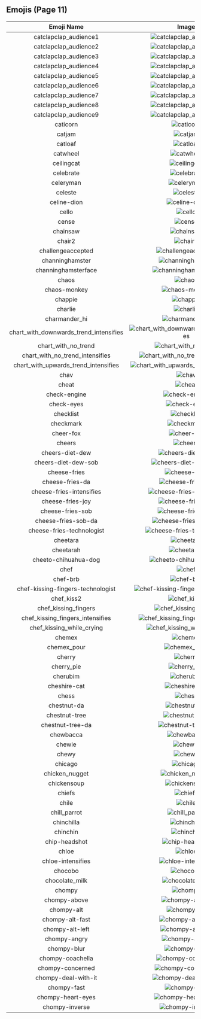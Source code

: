 
  ## Emojis (Page 11)
  |Emoji Name|Image|
  | :-: | :-: |
  |catclapclap_audience1| ![catclapclap_audience1](/output/catclapclap_audience1.gif)|
  |catclapclap_audience2| ![catclapclap_audience2](/output/catclapclap_audience2.gif)|
  |catclapclap_audience3| ![catclapclap_audience3](/output/catclapclap_audience3.gif)|
  |catclapclap_audience4| ![catclapclap_audience4](/output/catclapclap_audience4.gif)|
  |catclapclap_audience5| ![catclapclap_audience5](/output/catclapclap_audience5.gif)|
  |catclapclap_audience6| ![catclapclap_audience6](/output/catclapclap_audience6.gif)|
  |catclapclap_audience7| ![catclapclap_audience7](/output/catclapclap_audience7.gif)|
  |catclapclap_audience8| ![catclapclap_audience8](/output/catclapclap_audience8.gif)|
  |catclapclap_audience9| ![catclapclap_audience9](/output/catclapclap_audience9.gif)|
  |caticorn| ![caticorn](/output/caticorn.png)|
  |catjam| ![catjam](/output/catjam.gif)|
  |catloaf| ![catloaf](/output/catloaf.gif)|
  |catwheel| ![catwheel](/output/catwheel.png)|
  |ceilingcat| ![ceilingcat](/output/ceilingcat.png)|
  |celebrate| ![celebrate](/output/celebrate.gif)|
  |celeryman| ![celeryman](/output/celeryman.gif)|
  |celeste| ![celeste](/output/celeste.png)|
  |celine-dion| ![celine-dion](/output/celine-dion.png)|
  |cello| ![cello](/output/cello)|
  |cense| ![cense](/output/cense.jpg)|
  |chainsaw| ![chainsaw](/output/chainsaw.png)|
  |chair2| ![chair2](/output/chair2.png)|
  |challengeaccepted| ![challengeaccepted](/output/challengeaccepted.png)|
  |channinghamster| ![channinghamster](/output/channinghamster.png)|
  |channinghamsterface| ![channinghamsterface](/output/channinghamsterface.png)|
  |chaos| ![chaos](/output/chaos.png)|
  |chaos-monkey| ![chaos-monkey](/output/chaos-monkey.png)|
  |chappie| ![chappie](/output/chappie.png)|
  |charlie| ![charlie](/output/charlie.png)|
  |charmander_hi| ![charmander_hi](/output/charmander_hi.png)|
  |chart_with_downwards_trend_intensifies| ![chart_with_downwards_trend_intensifies](/output/chart_with_downwards_trend_intensifies.gif)|
  |chart_with_no_trend| ![chart_with_no_trend](/output/chart_with_no_trend.png)|
  |chart_with_no_trend_intensifies| ![chart_with_no_trend_intensifies](/output/chart_with_no_trend_intensifies.gif)|
  |chart_with_upwards_trend_intensifies| ![chart_with_upwards_trend_intensifies](/output/chart_with_upwards_trend_intensifies.gif)|
  |chav| ![chav](/output/chav.png)|
  |cheat| ![cheat](/output/cheat.png)|
  |check-engine| ![check-engine](/output/check-engine.png)|
  |check-eyes| ![check-eyes](/output/check-eyes.png)|
  |checklist| ![checklist](/output/checklist.png)|
  |checkmark| ![checkmark](/output/checkmark)|
  |cheer-fox| ![cheer-fox](/output/cheer-fox.gif)|
  |cheers| ![cheers](/output/cheers.png)|
  |cheers-diet-dew| ![cheers-diet-dew](/output/cheers-diet-dew.png)|
  |cheers-diet-dew-sob| ![cheers-diet-dew-sob](/output/cheers-diet-dew-sob.png)|
  |cheese-fries| ![cheese-fries](/output/cheese-fries.png)|
  |cheese-fries-da| ![cheese-fries-da](/output/cheese-fries-da.png)|
  |cheese-fries-intensifies| ![cheese-fries-intensifies](/output/cheese-fries-intensifies.gif)|
  |cheese-fries-joy| ![cheese-fries-joy](/output/cheese-fries-joy.png)|
  |cheese-fries-sob| ![cheese-fries-sob](/output/cheese-fries-sob.png)|
  |cheese-fries-sob-da| ![cheese-fries-sob-da](/output/cheese-fries-sob-da.png)|
  |cheese-fries-technologist| ![cheese-fries-technologist](/output/cheese-fries-technologist.png)|
  |cheetara| ![cheetara](/output/cheetara.png)|
  |cheetarah| ![cheetarah](/output/cheetarah.png)|
  |cheeto-chihuahua-dog| ![cheeto-chihuahua-dog](/output/cheeto-chihuahua-dog.png)|
  |chef| ![chef](/output/chef.png)|
  |chef-brb| ![chef-brb](/output/chef-brb.png)|
  |chef-kissing-fingers-technologist| ![chef-kissing-fingers-technologist](/output/chef-kissing-fingers-technologist.png)|
  |chef_kiss2| ![chef_kiss2](/output/chef_kiss2.gif)|
  |chef_kissing_fingers| ![chef_kissing_fingers](/output/chef_kissing_fingers.png)|
  |chef_kissing_fingers_intensifies| ![chef_kissing_fingers_intensifies](/output/chef_kissing_fingers_intensifies.gif)|
  |chef_kissing_while_crying| ![chef_kissing_while_crying](/output/chef_kissing_while_crying.png)|
  |chemex| ![chemex](/output/chemex.png)|
  |chemex_pour| ![chemex_pour](/output/chemex_pour.gif)|
  |cherry| ![cherry](/output/cherry.png)|
  |cherry_pie| ![cherry_pie](/output/cherry_pie.png)|
  |cherubim| ![cherubim](/output/cherubim.png)|
  |cheshire-cat| ![cheshire-cat](/output/cheshire-cat.jpg)|
  |chess| ![chess](/output/chess.png)|
  |chestnut-da| ![chestnut-da](/output/chestnut-da.png)|
  |chestnut-tree| ![chestnut-tree](/output/chestnut-tree.png)|
  |chestnut-tree-da| ![chestnut-tree-da](/output/chestnut-tree-da.png)|
  |chewbacca| ![chewbacca](/output/chewbacca.png)|
  |chewie| ![chewie](/output/chewie.png)|
  |chewy| ![chewy](/output/chewy.png)|
  |chicago| ![chicago](/output/chicago.png)|
  |chicken_nugget| ![chicken_nugget](/output/chicken_nugget.png)|
  |chickensoup| ![chickensoup](/output/chickensoup.jpg)|
  |chiefs| ![chiefs](/output/chiefs.jpg)|
  |chile| ![chile](/output/chile.png)|
  |chill_parrot| ![chill_parrot](/output/chill_parrot.gif)|
  |chinchilla| ![chinchilla](/output/chinchilla.png)|
  |chinchin| ![chinchin](/output/chinchin.png)|
  |chip-headshot| ![chip-headshot](/output/chip-headshot.jpg)|
  |chloe| ![chloe](/output/chloe.gif)|
  |chloe-intensifies| ![chloe-intensifies](/output/chloe-intensifies.gif)|
  |chocobo| ![chocobo](/output/chocobo.png)|
  |chocolate_milk| ![chocolate_milk](/output/chocolate_milk.png)|
  |chompy| ![chompy](/output/chompy.gif)|
  |chompy-above| ![chompy-above](/output/chompy-above.gif)|
  |chompy-alt| ![chompy-alt](/output/chompy-alt.gif)|
  |chompy-alt-fast| ![chompy-alt-fast](/output/chompy-alt-fast.gif)|
  |chompy-alt-left| ![chompy-alt-left](/output/chompy-alt-left.gif)|
  |chompy-angry| ![chompy-angry](/output/chompy-angry.gif)|
  |chompy-blur| ![chompy-blur](/output/chompy-blur.gif)|
  |chompy-coachella| ![chompy-coachella](/output/chompy-coachella.gif)|
  |chompy-concerned| ![chompy-concerned](/output/chompy-concerned.gif)|
  |chompy-deal-with-it| ![chompy-deal-with-it](/output/chompy-deal-with-it.gif)|
  |chompy-fast| ![chompy-fast](/output/chompy-fast.gif)|
  |chompy-heart-eyes| ![chompy-heart-eyes](/output/chompy-heart-eyes.gif)|
  |chompy-inverse| ![chompy-inverse](/output/chompy-inverse.gif)|
  
